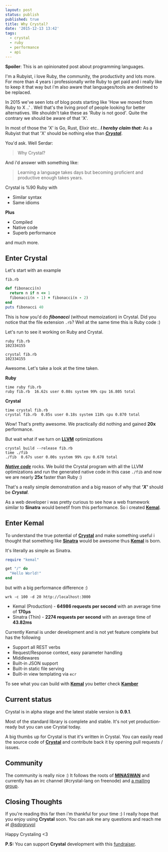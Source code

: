 ```yaml
---
layout: post
status: publish
published: true
title: Why Crystal?
date: '2015-12-13 13:42'
tags:
  - crystal
  - ruby
  - performance
  - api
---
```


**Spoiler**: This is an opinionated post about programming languages.

I'm a Rubyist, i love Ruby, the community, the productivity and lots more.
For more than 4 years i professionally write Ruby to get paid and i really like to keep it that way but
i'm also aware that languages/tools are destined to be replaced.

In 2015 we've seen lots of blog posts starting like 'How we moved from Ruby to X ..' . Well that's the living
proof of people looking for better alternatives. We shouldn't take these as 'Ruby is not good'. Quite the contrary we should be aware
of that 'X'.

In most of those the 'X' is Go, Rust, Elixir etc.. ***I hereby claim that:*** As a Rubyist that that 'X' should be nothing else than ***[Crystal](http://crystal-lang.org)***.

You'd ask. Well Serdar:

>Why Crystal?

And i'd answer with something like:

>Learning a language takes days but becoming proficient and productive enough takes years.

Crystal is %90 Ruby with

- Similar syntax
- Same idioms

**Plus**

- Compiled
- Native code
- Superb performance

and much more.

## Enter Crystal

Let's start with an example

`fib.rb`

```ruby
def fibonacci(n)
  return n if n <= 1
  fibonacci(n - 1) + fibonacci(n - 2)
end
puts fibonacci 40
```

This is how you'd do ***fibonacci*** (without memoization) in Crystal. Did you notice that the file extension `.rb`? Well at the same time this is Ruby code :)

Let's run to see it working on Ruby and Crystal.

```
ruby fib.rb
102334155

crystal fib.rb
102334155
```

Awesome. Let's take a look at the time taken.

**Ruby**

```
time ruby fib.rb
ruby fib.rb  16.62s user 0.08s system 99% cpu 16.805 total
```

**Crystal**

```
time crystal fib.rb
crystal fib.rb  0.85s user 0.18s system 118% cpu 0.870 total
```

Wow! That's pretty awesome. We practically did nothing and gained **20x** performance.

But wait what if we turn on **[LLVM](http://llvm.org/)** optimizations

```
crystal build --release fib.rb
time ./fib
./fib  0.67s user 0.00s system 99% cpu 0.678 total
```

***[Native code](https://en.wikipedia.org/wiki/Machine_code)*** rocks. We build the Crystal program with all the LLVM optimizations and
run the generated native code in this case `./fib` and now we are nearly **25x** faster than Ruby :)

That's a really simple demonstration and a big reason of why that ***'X'*** should be ***Crystal***.

As a web developer i was pretty curious to see how a web framework similar to **Sinatra** would benetif from this
performance. So i created **[Kemal](http://www.github.com/sdogruyol/kemal)**.

## Enter Kemal

To understand the true potential of **[Crystal](http://crystal-lang.org)** and make something useful i thought that something like **[Sinatra](http://www.sinatrarb.com)** would be awesome
thus **[Kemal](http://www.github.com/sdogruyol/kemal)** is born.

It's literally as simple as Sinatra.

```ruby
require "kemal"

get "/" do
  "Hello World!"
end
```

but with a big performance difference :)

```wrk -c 100 -d 20 http://localhost:3000```

- Kemal (Production) - **64986 requests per second** with an average time of **170μs**
- Sinatra (Thin) - **2274 requests per second** with an average time of **43.82ms**

Currently Kemal is under development and is not yet feature complete but has the following

- Support all REST verbs
- Request/Response context, easy parameter handling
- Middlewares
- Built-in JSON support
- Built-in static file serving
- Built-in view templating via `ecr`

To see what you can build with **[Kemal](http://www.github.com/sdogruyol/kemal)** you better check **[Kamber](http://github.com/f/kamber)**

## Current status

Crystal is in alpha stage and the latest stable version is **0.9.1**.

Most of the standard library is complete and stable. It's not yet production-ready but
you can use Crystal today.

A big thumbs up for Crystal is that it's written in Crystal. You can easily read the source
code of **[Crystal](http://crystal-lang.org)**  and contribute back it by opening pull requests / issues.

## Community

The community is really nice :) It follows the roots of **[MINASWAN](https://en.wikipedia.org/wiki/MINASWAN)** and currently
has an irc channel (#crystal-lang on freenode) and [a mailing group](https://groups.google.com/forum/?fromgroups#!forum/crystal-lang).

## Closing Thoughts

If you're reading this far then i'm thankful for your time :) I really hope that you enjoy using **Crystal** soon. You can ask me any
questions and reach me at [@sdogruyol](http://twitter.com/sdogruyol)

Happy Crystaling <3

**P.S:** You can support **Crystal** development with this [fundraiser](https://www.bountysource.com/teams/crystal-lang/fundraiser).
